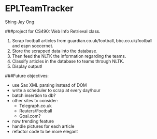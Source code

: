 EPLTeamTracker
==============

Shing Jay Ong

###project for CS490: Web Info Retrieval class. 

1. Scrap football articles from guardian.co.uk/football, bbc.co.uk/football and espn soccernet.
2. Store the scrapped data into the database.
3. Then feed the NLTK the information regarding the teams.
4. Classify articles in the database to teams through NLTK.
5. Display output!

###Future objectives:
- use Sax XML parsing instead of DOM
- write a scheduler to scrap at every day/hour
- batch insertion to db?
- other sites to consider:
	* Telegraph.co.uk
	* Reuters/Football
	* Goal.com?
- now trending feature
- handle pictures for each article
- refactor code to be more elegant